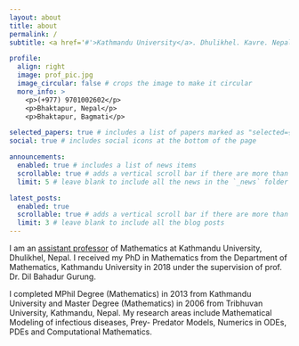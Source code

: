 ```yaml
---
layout: about
title: about
permalink: /
subtitle: <a href='#'>Kathmandu University</a>. Dhulikhel. Kavre. Nepal.

profile:
  align: right
  image: prof_pic.jpg
  image_circular: false # crops the image to make it circular
  more_info: >
    <p>(+977) 9701002602</p>
    <p>Bhaktapur, Nepal</p>
    <p>Bhaktapur, Bagmati</p>

selected_papers: true # includes a list of papers marked as "selected={true}"
social: true # includes social icons at the bottom of the page

announcements:
  enabled: true # includes a list of news items
  scrollable: true # adds a vertical scroll bar if there are more than 3 news items
  limit: 5 # leave blank to include all the news in the `_news` folder

latest_posts:
  enabled: true
  scrollable: true # adds a vertical scroll bar if there are more than 3 new posts items
  limit: 3 # leave blank to include all the blog posts
---
```


I am an <a href='https://ku.edu.np/contact-detail/231'>assistant professor</a> of Mathematics at Kathmandu University, Dhulikhel, Nepal. I received my PhD in Mathematics from the Department of Mathematics, Kathmandu University in 2018 under the supervision of prof. Dr. Dil Bahadur Gurung.

I completed MPhil Degree (Mathematics) in 2013 from Kathmandu University and Master Degree (Mathematics) in 2006 from Tribhuvan University, Kathmandu, Nepal. My research areas include Mathematical Modeling of infectious diseases, Prey- Predator Models, Numerics in ODEs, PDEs and Computational Mathematics.
